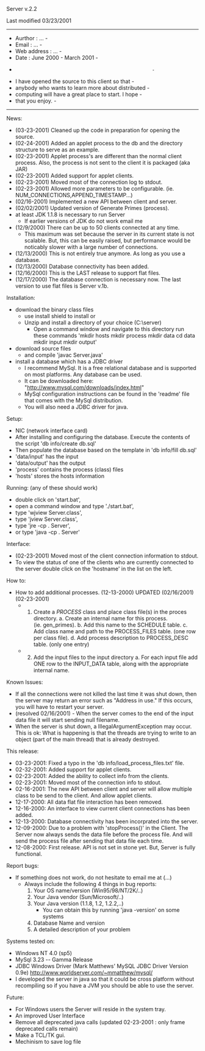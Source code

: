 Server v.2.2

Last modified 03/23/2001

---------------------------------------------------------
-  Aurthor     :  ...                                   -
-  Email       :  ...                                   -
-  Web address :  ...                                   -
-  Date        :  June 2000 - March 2001                -
-                                                       -
-  I have opened the source to this client so that      -
-  anybody who wants to learn more about distributed    -
-  computing will have a great place to start.  I hope  -
-  that you enjoy.                                      -
---------------------------------------------------------


News:
* (03-23-2001) Cleaned up the code in preparation for opening
	the source.
* (02-24-2001) Added an applet process to the db and the directory 
	structure to serve as an example.
* (02-23-2001) Applet process's are different than the normal client
	process.  Also, the process is not sent to the client it is
	packaged (aka JAR)
* (02-23-2001) Added support for applet clients.
* (02-23-2001) Moved most of the connection log to stdout.
* (02-23-2001) Allowed more parameters to be configurable. 
	(ie. NUM_CONNECTIONS,APPEND_TIMESTAMP...)
* (02/16-2001) Implemented a new API between client and server.
* (02/02/2001) Updated version of Generate Primes (process).
* at least JDK 1.1.8 is necessary to run Server
	* If earlier versions of JDK do not work email me
* (12/9/2000) There can be up to 50 clients connected at any time.
	* This maximum was set because the server in its current state
	is not scalable.  But, this can be easily raised, but performance
	would be noticably slower with a large number of connections.
* (12/13/2000) This is not entirely true anymore.  As long as you use
	a database.
* (12/13/2000) Database connectivity has been added.
* (12/16/2000) This is the LAST release to support flat files.
* (12/17/2000) The database connection is necessary now.  The last version
	to use flat files is Server v.1b.


Installation:
* download the binary class files
	* use install shield to install
	 or 
	* Unzip and install a directory of your choice (C:\server)
		* Open a command window and navigate to this directory
		run these commands
		'mkdir hosts
		mkdir process
		mkdir data
		cd data
		mkdir input
		mkdir output'
* download source files
	* and compile
	'javac Server.java'
* install a database which has a JDBC driver
	* I recommend MySql.  It is a free relational database and is
	supported on most platforms.  Any database can be used.
	* It can be downloaded here: 
	"http://www.mysql.com/downloads/index.html"
	* MySql configuration instructions can be found in the 'readme'
	file that comes with the MySql distribution.
	* You will also need a JDBC driver for java.


Setup:
* NIC (network interface card)
* After installing and configuring the database.  Execute the contents 
	of the script
	'db info/create db.sql'
* Then populate the database based on the template in 
	'db info/fill db.sql'
* 'data/input'   has the input
* 'data/output'  has the output
* 'process'      contains the process (class) files
* 'hosts'        stores the hosts information


Running: (any of these should work)
* double click on 'start.bat',
* open a command window and type './start.bat',
* type 'wjview Server.class',
* type 'jview Server.class',
* type 'jre -cp . Server',
* or type 'java -cp . Server'


Interface:
* (02-23-2001) Moved most of the client connection information to stdout.
* To view the status of one of the clients who are currently connected
	to the server double click on the 'hostname' in the list on
	the left.


How to:
* How to add additional processes. (12-13-2000) UPDATED (02/16/2001) (02-23-2001)
	- 1. Create a _PROCESS_ class and place class file(s) in the
	     proces directory.
		a. Create an internal name for this process.  
			(ie. gen_primes).
		b. Add this name to the SCHEDULE table.
		c. Add class name and path to the PROCESS_FILES table. (one row
			per class file).
		d. Add process description to PROCESS_DESC table. (only one entry)
	- 2. Add the input files to the input directory
		a. For each input file add ONE row to the INPUT_DATA table, 
		along with the appropriate internal name.


Known Issues:
* If all the connections were not killed the last time it was shut down, then 
	the server may return an error such as "Address in use."  If this 
	occurs, you will have to restart your server.
* (resolved 02/16/2001) - When the server comes to the end of the input data file it will start 
	sending null filename.
* When the server is shut down, a IllegalArgumentException may occur.  This is ok:
	What is happening is that the threads are trying to write to an object 
	(part of the main thread) that is already destroyed.


This release:
* 03-23-2001: Fixed a typo in the 'db info/load_process_files.txt' file.
* 02-32-2001: Added support for applet clients.
* 02-23-2001: Added the ability to collect info from the clients.
* 02-23-2001: Moved most of the connection info to stdout.
* 02-16-2001: The new API between client and server will allow multiple class 
	to be send to the client. And allow applet clients.
* 12-17-2000: All data flat file interaction has been removed.
* 12-16-2000: An interface to view current client connections has been added.
* 12-13-2000: Database connectivity has been incorprated into the server.
* 12-09-2000: Due to a problem with 'stopProcess()' in the Client.  The Server 
	now always sends the data file before the process file.  And will send 
	the process file after sending that data file each time.
* 12-08-2000: First release.  API is not set in stone yet.  But, Server is
	fully functional.


Report bugs:
* If something does not work, do not hesitate to email me at (...)
	* Always include the following 4 things in bug reports:
		1. Your OS name/version (Win95/98/NT/2K/..)		
		2. Your Java vendor (Sun/Microsoft/..)
		3. Your Java version (1.1.8, 1.2, 1.2.2,..)
			* You can obtain this by running 'java -version' on some
			systems
		4. Database Name and version
		5. A detailed description of your problem


Systems tested on:
* Windows NT 4.0 (sp5)
* MySql 3.23 -- Gamma Release
* JDBC Windows Driver (Mark Matthews' MySQL JDBC Driver Version 0.9e)
  http://www.worldserver.com/~mmatthew/mysql/
* I developed the server in java so that it could be cross platform without
recompiling so if you have a JVM you should be able to use the server.


Future:
* For Windows users the Server will reside in the system tray.
* An improved User Interface
* Remove all deprecated java calls (updated 02-23-2001 : only frame 
	deprecated calls remain)
* Make a TCL/TK gui.
* Mechinism to save log file


